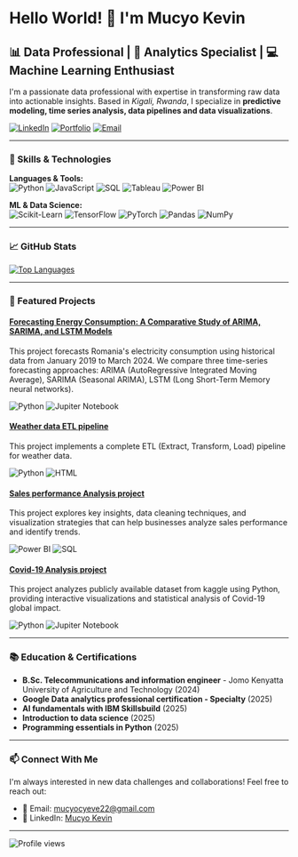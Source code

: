 # Hello World! 👋 I'm **Mucyo Kevin**

## 📊 Data Professional | 🧮 Analytics Specialist | 💻 Machine Learning Enthusiast

I'm a passionate data professional with expertise in transforming raw data into actionable insights. Based in *Kigali, Rwanda*, I specialize in **predictive modeling, time series analysis, data pipelines and data visualizations**.

[![LinkedIn](https://img.shields.io/badge/LinkedIn-0077B5?style=for-the-badge&logo=linkedin&logoColor=white)](https://www.linkedin.com/in/mucyo-kevin/)
[![Portfolio](https://img.shields.io/badge/Portfolio-FF5722?style=for-the-badge&logo=todoist&logoColor=white)](https://yourportfolio.com)
[![Email](https://img.shields.io/badge/Email-D14836?style=for-the-badge&logo=gmail&logoColor=white)](mucyocyeve22@gmail.com)

---

### 🔧 Skills & Technologies

**Languages & Tools:**  
![Python](https://img.shields.io/badge/Python-3776AB?style=flat&logo=python&logoColor=white)
![JavaScript](https://img.shields.io/badge/Javascript-3776AB?style=flat&logo=javascript&logoColor=white)
![SQL](https://img.shields.io/badge/SQL-4479A1?style=flat&logo=postgresql&logoColor=white)
![Tableau](https://img.shields.io/badge/Tableau-E97627?style=flat&logo=tableau&logoColor=white)
![Power BI](https://img.shields.io/badge/Power_BI-F2C811?style=flat&logo=powerbi&logoColor=black)

**ML & Data Science:**  
![Scikit-Learn](https://img.shields.io/badge/Scikit_Learn-F7931E?style=flat&logo=scikit-learn&logoColor=white)
![TensorFlow](https://img.shields.io/badge/TensorFlow-FF6F00?style=flat&logo=tensorflow&logoColor=white)
![PyTorch](https://img.shields.io/badge/PyTorch-EE4C2C?style=flat&logo=pytorch&logoColor=white)
![Pandas](https://img.shields.io/badge/Pandas-150458?style=flat&logo=pandas&logoColor=white)
![NumPy](https://img.shields.io/badge/NumPy-013243?style=flat&logo=numpy&logoColor=white)

---

### 📈 GitHub Stats
<!--
![Your GitHub stats](https://github-readme-stats.vercel.app/api?username=MucyoKevin&show_icons=true&theme=tokyonight)-->
[![Top Languages](https://github-readme-stats.vercel.app/api/top-langs/?username=MucyoKevin&layout=compact&theme=tokyonight)](https://github.com/anuraghazra/github-readme-stats)

---

### 🚀 Featured Projects

#### [Forecasting Energy Consumption: A Comparative Study of ARIMA, SARIMA, and LSTM Models](https://github.com/MucyoKevin/energy-prediction-system)
This project forecasts Romania's electricity consumption using historical data from January 2019 to March 2024. We compare three time-series forecasting approaches: ARIMA (AutoRegressive Integrated Moving Average), SARIMA (Seasonal ARIMA), LSTM (Long Short-Term Memory neural networks).

![Python](https://img.shields.io/badge/Python-3776AB?style=flat&logo=python&logoColor=white)
![Jupiter Notebook](https://img.shields.io/badge/jupiter_notebook-F7931E?style=flat&logo=jupiter-notebook&logoColor=white)

#### [Weather data ETL pipeline](https://github.com/MucyoKevin/weather-data-ETL-pipeline)
This project implements a complete ETL (Extract, Transform, Load) pipeline for weather data. 

![Python](https://img.shields.io/badge/Python-3776AB?style=flat&logo=python&logoColor=white)
![HTML](https://img.shields.io/badge/html-FF6F00?style=flat&logo=tensorflow&logoColor=white)

#### [Sales performance Analysis project ](https://github.com/MucyoKevin/sales-performance-analysis)
This project explores key insights, data cleaning techniques, and visualization strategies that can help businesses analyze sales performance and identify trends.

![Power BI](https://img.shields.io/badge/Power_BI-F2C811?style=flat&logo=powerbi&logoColor=black)
![SQL](https://img.shields.io/badge/SQL-4479A1?style=flat&logo=postgresql&logoColor=white)

#### [Covid-19 Analysis project](https://github.com/MucyoKevin/Covid19-analysis-project)
This project analyzes publicly available dataset from kaggle using Python, providing interactive visualizations and statistical analysis of Covid-19 global impact.

![Python](https://img.shields.io/badge/Python-3776AB?style=flat&logo=python&logoColor=white)
![Jupiter Notebook](https://img.shields.io/badge/jupiter_notebook-3776AB?style=flat&logo=jupiter_notebook&logoColor=white)

---

### 📚 Education & Certifications

- **B.Sc. Telecommunications and information engineer** - Jomo Kenyatta University of Agriculture and Technology (2024)
- **Google Data analytics professional certification  - Specialty** (2025)
- **AI fundamentals with IBM Skillsbuild** (2025)
- **Introduction to data science** (2025)
- **Programming essentials in Python** (2025)

---


### 📫 Connect With Me

I'm always interested in new data challenges and collaborations! Feel free to reach out:

- 📧 Email: mucyocyeve22@gmail.com
- 🔗 LinkedIn: [Mucyo Kevin](https://www.linkedin.com/in/mucyo-kevin/)

---

![Profile views](https://komarev.com/ghpvc/?username=MucyoKevin&color=brightgreen)
